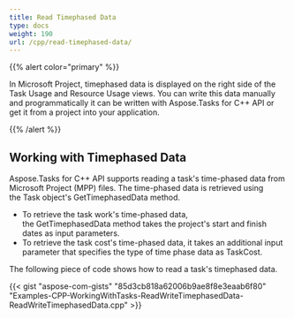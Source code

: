 ```yaml
---
title: Read Timephased Data
type: docs
weight: 190
url: /cpp/read-timephased-data/
---
```


{{% alert color="primary" %}} 

In Microsoft Project, timephased data is displayed on the right side of the Task Usage and Resource Usage views. You can write this data manually and programmatically it can be written with Aspose.Tasks for C++ API or get it from a project into your application.

{{% /alert %}} 
## **Working with Timephased Data**
Aspose.Tasks for C++ API supports reading a task's time-phased data from Microsoft Project (MPP) files. The time-phased data is retrieved using the Task object's GetTimephasedData method.

- To retrieve the task work's time-phased data, the GetTimephasedData method takes the project's start and finish dates as input parameters.
- To retrieve the task cost's time-phased data, it takes an additional input parameter that specifies the type of time phase data as TaskCost.

The following piece of code shows how to read a task's timephased data.

{{< gist "aspose-com-gists" "85d3cb818a62006b9ae8f8e3eaab6f80" "Examples-CPP-WorkingWithTasks-ReadWriteTimephasedData-ReadWriteTimephasedData.cpp" >}}
